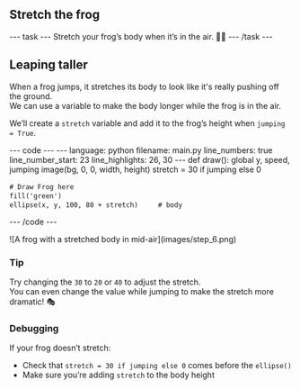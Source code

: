 <h2 class="c-project-heading--task">Stretch the frog</h2>
--- task ---
Stretch your frog’s body when it’s in the air. 🐸📏
--- /task ---

<h2 class="c-project-heading--explainer">Leaping taller</h2>

When a frog jumps, it stretches its body to look like it's really pushing off the ground.  
We can use a variable to make the body longer while the frog is in the air.

We’ll create a `stretch` variable and add it to the frog’s height when `jumping = True`.

<div class="c-project-code">
--- code ---
---
language: python
filename: main.py
line_numbers: true
line_number_start: 23
line_highlights: 26, 30
---
def draw():
    global y, speed, jumping
    image(bg, 0, 0, width, height)
    stretch = 30 if jumping else 0
    
    # Draw Frog here
    fill('green')
    ellipse(x, y, 100, 80 + stretch)     # body
--- /code ---
</div>

<div class="c-project-output">
![A frog with a stretched body in mid-air](images/step_6.png)
</div>

<div class="c-project-callout c-project-callout--tip">

### Tip

Try changing the `30` to `20` or `40` to adjust the stretch. <br />
You can even change the value while jumping to make the stretch more dramatic! 🎭

</div>

<div class="c-project-callout c-project-callout--debug">

### Debugging

If your frog doesn’t stretch:<br />
- Check that `stretch = 30 if jumping else 0` comes before the `ellipse()`<br />
- Make sure you’re adding `stretch` to the body height

</div>